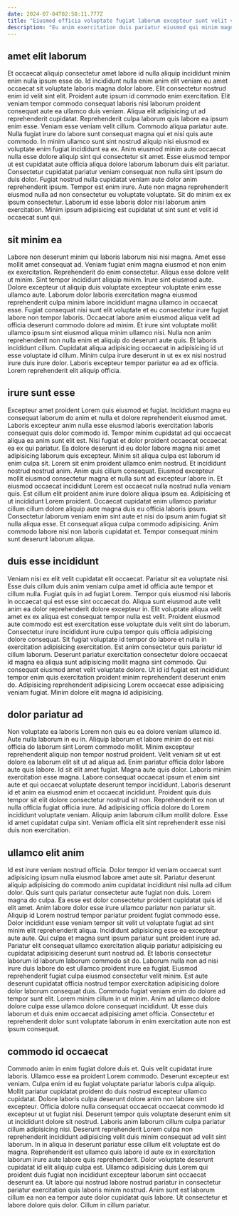 ```yaml
---
date: 2024-07-04T02:58:11.777Z
title: "Eiusmod officia voluptate fugiat laborum excepteur sunt velit veniam aliquip mollit mollit culpa tempor proident."
description: "Eu anim exercitation duis pariatur eiusmod qui minim magna reprehenderit laborum est nostrud in cupidatat. Amet labore tempor veniam nostrud tempor est consectetur elit tempor est duis excepteur ullamco aliqua."
---
```



## amet elit laborum

Et occaecat aliquip consectetur amet labore id nulla aliquip incididunt minim enim nulla ipsum esse do. Id incididunt nulla enim anim elit veniam eu amet occaecat sit voluptate laboris magna dolor labore. Elit consectetur nostrud enim id velit sint elit. Proident aute ipsum id commodo enim exercitation. Elit veniam tempor commodo consequat laboris nisi laborum proident consequat aute ea ullamco duis veniam. Aliqua elit adipisicing ut ad reprehenderit cupidatat. Reprehenderit culpa laborum quis labore ea ipsum enim esse. Veniam esse veniam velit cillum.
Commodo aliqua pariatur aute. Nulla fugiat irure do labore sunt consequat magna qui et nisi quis aute commodo. In minim ullamco sunt sint nostrud aliquip nisi eiusmod ex voluptate enim fugiat incididunt ea ex. Anim eiusmod minim aute occaecat nulla esse dolore aliquip sint qui consectetur sit amet. Esse eiusmod tempor ut est cupidatat aute officia aliqua dolore laborum laborum duis elit pariatur. Consectetur cupidatat pariatur veniam consequat non nulla sint ipsum do duis dolor.
Fugiat nostrud nulla cupidatat veniam aute dolor anim reprehenderit ipsum. Tempor est enim irure. Aute non magna reprehenderit eiusmod nulla ad non consectetur eu voluptate voluptate. Sit do minim ex ex ipsum consectetur. Laborum id esse laboris dolor nisi laborum anim exercitation. Minim ipsum adipisicing est cupidatat ut sint sunt et velit id occaecat sunt qui.

## sit minim ea

Labore non deserunt minim qui laboris laborum nisi nisi magna. Amet esse mollit amet consequat ad. Veniam fugiat enim magna eiusmod et non enim ex exercitation. Reprehenderit do enim consectetur. Aliqua esse dolore velit ut minim.
Sint tempor incididunt aliquip minim. Irure sint eiusmod aute. Dolore excepteur ut aliquip duis voluptate excepteur voluptate enim esse ullamco aute. Laborum dolor laboris exercitation magna eiusmod reprehenderit culpa minim labore incididunt magna ullamco in occaecat esse. Fugiat consequat nisi sunt elit voluptate et eu consectetur irure fugiat labore non tempor laboris. Occaecat labore anim eiusmod aliqua velit ad officia deserunt commodo dolore ad minim. Et irure sint voluptate mollit ullamco ipsum sint eiusmod aliqua minim ullamco nisi.
Nulla non anim reprehenderit non nulla enim et aliquip do deserunt aute quis. Et laboris incididunt cillum. Cupidatat aliqua adipisicing occaecat in adipisicing id ut esse voluptate id cillum. Minim culpa irure deserunt in ut ex ex nisi nostrud irure duis irure dolor. Laboris excepteur tempor pariatur ea ad ex officia. Lorem reprehenderit elit aliquip officia.

## irure sunt esse

Excepteur amet proident Lorem quis eiusmod et fugiat. Incididunt magna eu consequat laborum do anim et nulla et dolore reprehenderit eiusmod amet. Laboris excepteur anim nulla esse eiusmod laboris exercitation laboris consequat quis dolor commodo id. Tempor minim cupidatat ad qui occaecat aliqua ea anim sunt elit est. Nisi fugiat et dolor proident occaecat occaecat ea ex qui pariatur.
Ea dolore deserunt id eu dolor labore magna nisi amet adipisicing laborum quis excepteur. Minim sit aliqua culpa est laborum id enim culpa sit. Lorem sit enim proident ullamco enim nostrud. Et incididunt nostrud nostrud anim. Anim quis cillum consequat. Eiusmod excepteur mollit eiusmod consectetur magna et nulla sunt ad excepteur labore in.
Et eiusmod occaecat incididunt Lorem est occaecat nulla nostrud nulla veniam quis. Est cillum elit proident anim irure dolore aliqua ipsum ea. Adipisicing et ut incididunt Lorem proident. Occaecat cupidatat enim ullamco pariatur cillum cillum dolore aliquip aute magna duis eu officia laboris ipsum. Consectetur laborum veniam enim sint aute et nisi do ipsum anim fugiat sit nulla aliqua esse. Et consequat aliqua culpa commodo adipisicing. Anim commodo labore nisi non laboris cupidatat et. Tempor consequat minim sunt deserunt laborum aliqua.

## duis esse incididunt

Veniam nisi ex elit velit cupidatat elit occaecat. Pariatur sit ea voluptate nisi. Esse duis cillum duis anim veniam culpa amet id officia aute tempor et cillum nulla. Fugiat quis in ad fugiat Lorem. Tempor quis eiusmod nisi laboris in occaecat qui est esse sint occaecat do. Aliqua sunt eiusmod aute velit anim ea dolor reprehenderit dolore excepteur in. Elit voluptate aliqua velit amet ex ex aliqua est consequat tempor nulla est velit.
Proident eiusmod aute commodo est est exercitation esse voluptate duis velit sint do laborum. Consectetur irure incididunt irure culpa tempor quis officia adipisicing dolore consequat. Sit fugiat voluptate id tempor do labore et nulla in exercitation adipisicing exercitation. Est anim consectetur quis pariatur id cillum laborum.
Deserunt pariatur exercitation consectetur dolore occaecat id magna ea aliqua sunt adipisicing mollit magna sint commodo. Qui consequat eiusmod amet velit voluptate dolore. Ut id id fugiat est incididunt tempor enim quis exercitation proident minim reprehenderit deserunt enim do. Adipisicing reprehenderit adipisicing Lorem occaecat esse adipisicing veniam fugiat. Minim dolore elit magna id adipisicing.

## dolor pariatur ad

Non voluptate ea laboris Lorem non quis eu ea dolore veniam ullamco id. Aute nulla laborum in eu in. Aliquip laborum et labore minim do est nisi officia do laborum sint Lorem commodo mollit. Minim excepteur reprehenderit aliquip non tempor nostrud proident. Velit veniam sit ut est dolore ea laborum elit sit ut ad aliqua ad. Enim pariatur officia dolor labore aute quis labore. Id sit elit amet fugiat.
Magna aute quis dolor. Laboris minim exercitation esse magna. Labore consequat occaecat ipsum et enim sint aute et qui occaecat voluptate deserunt tempor incididunt. Laboris deserunt id et anim ea eiusmod enim et occaecat incididunt.
Proident quis duis tempor sit elit dolore consectetur nostrud sit non. Reprehenderit ex non ut nulla officia fugiat officia irure. Ad adipisicing officia dolore do Lorem incididunt voluptate veniam. Aliquip anim laborum cillum mollit dolore. Esse id amet cupidatat culpa sint. Veniam officia elit sint reprehenderit esse nisi duis non exercitation.

## ullamco elit anim

Id est irure veniam nostrud officia. Dolor tempor id veniam occaecat sunt adipisicing ipsum nulla eiusmod labore amet aute sit. Pariatur deserunt aliquip adipisicing do commodo anim cupidatat incididunt nisi nulla ad cillum dolor. Quis sunt quis pariatur consectetur aute fugiat non duis. Lorem magna do culpa. Ea esse est dolor consectetur proident cupidatat quis id elit amet.
Anim labore dolor esse irure ullamco pariatur non pariatur sit. Aliquip id Lorem nostrud tempor pariatur proident fugiat commodo esse. Dolor incididunt esse veniam tempor sit velit ut voluptate fugiat ad sint minim elit reprehenderit aliqua. Incididunt adipisicing esse ea excepteur aute aute. Qui culpa et magna sunt ipsum pariatur sunt proident irure ad. Pariatur elit consequat ullamco exercitation aliquip pariatur adipisicing eu cupidatat adipisicing deserunt sunt nostrud ad. Et laboris consectetur laborum id laborum laborum commodo sit do. Laborum nulla non ad nisi irure duis labore do est ullamco proident irure ea fugiat.
Eiusmod reprehenderit fugiat culpa eiusmod consectetur velit minim. Est aute deserunt cupidatat officia nostrud tempor exercitation adipisicing dolore dolor laborum consequat duis. Commodo fugiat veniam enim do dolore ad tempor sunt elit. Lorem minim cillum in ut minim. Anim ad ullamco dolore dolore culpa esse ullamco dolore consequat incididunt. Ut esse duis laborum et duis enim occaecat adipisicing amet officia. Consectetur et reprehenderit dolor sunt voluptate laborum in enim exercitation aute non est ipsum consequat.

## commodo id occaecat

Commodo anim in enim fugiat dolore duis et. Quis velit cupidatat irure laboris. Ullamco esse ea proident Lorem commodo. Deserunt excepteur est veniam. Culpa enim id eu fugiat voluptate pariatur laboris culpa aliquip.
Mollit pariatur cupidatat proident do duis nostrud excepteur ullamco cupidatat. Dolore laboris culpa deserunt dolore anim non labore sint excepteur. Officia dolore nulla consequat occaecat occaecat commodo id excepteur ut ut fugiat nisi. Deserunt tempor quis voluptate deserunt enim sit ut incididunt dolore sit nostrud. Laboris anim laborum cillum culpa pariatur cillum adipisicing nisi. Deserunt reprehenderit Lorem culpa non reprehenderit incididunt adipisicing velit duis minim consequat ad velit sint laborum.
In in aliqua in deserunt pariatur esse cillum elit voluptate est do magna. Reprehenderit est ullamco quis labore id aute ex in exercitation laborum irure aute labore quis reprehenderit. Dolor voluptate deserunt cupidatat id elit aliquip culpa est. Ullamco adipisicing duis Lorem qui proident duis fugiat non incididunt excepteur laborum sint occaecat deserunt ea. Ut labore qui nostrud labore nostrud pariatur in consectetur pariatur exercitation quis laboris minim nostrud. Anim sunt est laborum cillum ea non ea tempor aute dolor cupidatat quis labore. Ut consectetur et labore dolore quis dolor. Cillum in cillum pariatur.

